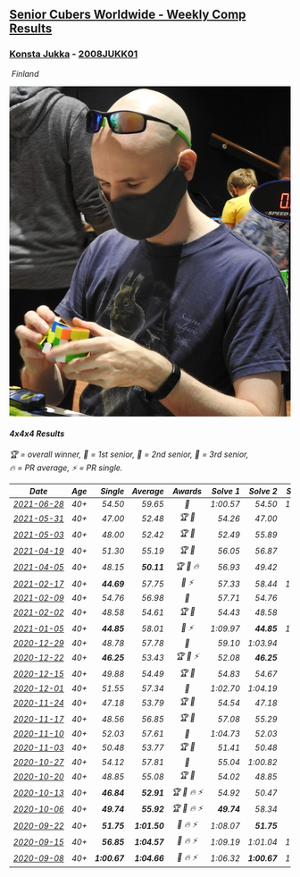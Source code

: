 <style>table {white-space: nowrap;}</style>
<link rel="stylesheet" type="text/css" href="/scw-comp/css/flags.css" />

## [Senior Cubers Worldwide - Weekly Comp Results](/scw-comp/results/)
### [Konsta Jukka](README.md) - [2008JUKK01](https://www.worldcubeassociation.org/persons/2008JUKK01?event=444)

<i class="flag flag-FI" />&nbsp;Finland

![Konsta Jukka](1598884731.jpg)

#### 4x4x4 Results

<span style="white-space: nowrap;">🏆 = overall winner</span>, <span style="white-space: nowrap;">🥇 = 1st senior</span>, <span style="white-space: nowrap;">🥈 = 2nd senior</span>, <span style="white-space: nowrap;">🥉 = 3rd senior</span>, <span style="white-space: nowrap;">🔥 = PR average</span>, <span style="white-space: nowrap;">⚡ = PR single</span>.

| Date | Age | Single | Average | Awards | Solve 1 | Solve 2 | Solve 3 | Solve 4 | Solve 5 | Video |
| :--: | :--: | --: | --: | :--: | --: | --: | --: | --: | --: | :-- |
| [2021-06-28](../../results/2021-06-28/444.md) | 40+ | 54.50 | 59.65 | 🥇 | 1:00.57 | 54.50 | 1:01.58 | 56.81 | 1:02.40 | [Desktop](https://www.facebook.com/events/248738199926629/permalink/256332152500567) / [Mobile](https://m.facebook.com/events/248738199926629?view=permalink&id=256332152500567) |
| [2021-05-31](../../results/2021-05-31/444.md) | 40+ | 47.00 | 52.48 | 🏆 🥇 | 54.26 | 47.00 | 49.86 | 53.33 | 56.13 | [Desktop](https://www.facebook.com/events/1677723082618127/permalink/1687884438268658) / [Mobile](https://m.facebook.com/events/1677723082618127?view=permalink&id=1687884438268658) |
| [2021-05-03](../../results/2021-05-03/444.md) | 40+ | 48.00 | 52.42 | 🏆 🥇 | 52.49 | 55.89 | 56.72 | 48.89 | 48.00 | [Desktop](https://www.facebook.com/events/158701836186375/permalink/166938658696026) / [Mobile](https://m.facebook.com/events/158701836186375?view=permalink&id=166938658696026) |
| [2021-04-19](../../results/2021-04-19/444.md) | 40+ | 51.30 | 55.19 | 🏆 🥇 | 56.05 | 56.87 | 51.30 | 56.52 | 53.00 | [Desktop](https://www.facebook.com/events/1009195762821458/permalink/1017253955348972) / [Mobile](https://m.facebook.com/events/1009195762821458?view=permalink&id=1017253955348972) |
| [2021-04-05](../../results/2021-04-05/444.md) | 40+ | 48.15 | **50.11** | 🏆 🥇 🔥 | 56.93 | 49.42 | 50.94 | 49.96 | 48.15 | [Desktop](https://www.facebook.com/events/2619499895016321/permalink/2629102137389430) / [Mobile](https://m.facebook.com/events/2619499895016321?view=permalink&id=2629102137389430) |
| [2021-02-17](../../results/2021-02-17/444.md) | 40+ | **44.69** | 57.75 | 🥈 ⚡ | 57.33 | 58.44 | 1:01.67 | 57.47 | **44.69** | [Desktop](https://www.facebook.com/events/1341827372862028/permalink/1345540705824028) / [Mobile](https://m.facebook.com/events/1341827372862028?view=permalink&id=1345540705824028) |
| [2021-02-09](../../results/2021-02-09/444.md) | 40+ | 54.76 | 56.98 | 🥇 | 57.71 | 54.76 | 54.89 | 1:01.12 | 58.33 | [Desktop](https://www.facebook.com/events/1072787469872680/permalink/1076883842796376) / [Mobile](https://m.facebook.com/events/1072787469872680?view=permalink&id=1076883842796376) |
| [2021-02-02](../../results/2021-02-02/444.md) | 40+ | 48.58 | 54.61 | 🏆 🥇 | 54.43 | 48.58 | 53.09 | 56.32 | 57.73 | [Desktop](https://www.facebook.com/events/419241732746821/permalink/422657882405206) / [Mobile](https://m.facebook.com/events/419241732746821?view=permalink&id=422657882405206) |
| [2021-01-05](../../results/2021-01-05/444.md) | 40+ | **44.85** | 58.01 | 🥈 ⚡ | 1:09.97 | **44.85** | 1:03.31 | 51.93 | 58.80 | [Desktop](https://www.facebook.com/events/438895340619582/permalink/442976400211476) / [Mobile](https://m.facebook.com/events/438895340619582?view=permalink&id=442976400211476) |
| [2020-12-29](../../results/2020-12-29/444.md) | 40+ | 48.78 | 57.78 | 🥈 | 59.10 | 1:03.94 | 58.93 | 55.30 | 48.78 | [Desktop](https://www.facebook.com/events/1086076581855919/permalink/1090287624768148) / [Mobile](https://m.facebook.com/events/1086076581855919?view=permalink&id=1090287624768148) |
| [2020-12-22](../../results/2020-12-22/444.md) | 40+ | **46.25** | 53.43 | 🏆 🥇 ⚡ | 52.08 | **46.25** | 56.99 | 51.22 | 58.60 | [Desktop](https://www.facebook.com/events/202563571576862/permalink/207720074394545) / [Mobile](https://m.facebook.com/events/202563571576862?view=permalink&id=207720074394545) |
| [2020-12-15](../../results/2020-12-15/444.md) | 40+ | 49.88 | 54.49 | 🏆 🥇 | 54.83 | 54.67 | 57.28 | 53.98 | 49.88 | [Desktop](https://www.facebook.com/events/380879093195746/permalink/384509632832692) / [Mobile](https://m.facebook.com/events/380879093195746?view=permalink&id=384509632832692) |
| [2020-12-01](../../results/2020-12-01/444.md) | 40+ | 51.55 | 57.34 | 🥈 | 1:02.70 | 1:04.19 | 52.97 | 56.36 | 51.55 | [Desktop](https://www.facebook.com/events/1067911153659963/permalink/1073161513134927) / [Mobile](https://m.facebook.com/events/1067911153659963?view=permalink&id=1073161513134927) |
| [2020-11-24](../../results/2020-11-24/444.md) | 40+ | 47.18 | 53.79 | 🏆 🥇 | 54.54 | 47.18 | 51.84 | 57.74 | 55.00 | [Desktop](https://www.facebook.com/events/383885642947563/permalink/388664202469707) / [Mobile](https://m.facebook.com/events/383885642947563?view=permalink&id=388664202469707) |
| [2020-11-17](../../results/2020-11-17/444.md) | 40+ | 48.56 | 56.85 | 🏆 🥇 | 57.08 | 55.29 | 58.18 | 1:09.89 | 48.56 | [Desktop](https://www.facebook.com/events/385577379164063/permalink/390212318700569) / [Mobile](https://m.facebook.com/events/385577379164063?view=permalink&id=390212318700569) |
| [2020-11-10](../../results/2020-11-10/444.md) | 40+ | 52.03 | 57.61 | 🥈 | 1:04.73 | 52.03 | 55.41 | 58.54 | 58.89 | [Desktop](https://www.facebook.com/events/2956286364603224/permalink/2963411703890690) / [Mobile](https://m.facebook.com/events/2956286364603224?view=permalink&id=2963411703890690) |
| [2020-11-03](../../results/2020-11-03/444.md) | 40+ | 50.48 | 53.77 | 🏆 🥇 | 51.41 | 50.48 | 53.00 | 56.89 | 1:03.08 | [Desktop](https://www.facebook.com/events/391709741873523/permalink/396414048069759) / [Mobile](https://m.facebook.com/events/391709741873523?view=permalink&id=396414048069759) |
| [2020-10-27](../../results/2020-10-27/444.md) | 40+ | 54.12 | 57.81 | 🥈 | 55.04 | 1:00.82 | 54.12 | 1:03.92 | 57.57 | [Desktop](https://www.facebook.com/events/1621959871298390/permalink/1627558144071896) / [Mobile](https://m.facebook.com/events/1621959871298390?view=permalink&id=1627558144071896) |
| [2020-10-20](../../results/2020-10-20/444.md) | 40+ | 48.85 | 55.08 | 🏆 🥇 | 54.02 | 48.85 | 54.10 | 1:02.38 | 57.13 | [Desktop](https://www.facebook.com/events/758279974902955/permalink/762014484529504) / [Mobile](https://m.facebook.com/events/758279974902955?view=permalink&id=762014484529504) |
| [2020-10-13](../../results/2020-10-13/444.md) | 40+ | **46.84** | **52.91** | 🏆 🥇 🔥 ⚡ | 54.92 | 50.47 | 56.30 | 53.35 | **46.84** | [Desktop](https://www.facebook.com/events/746942356162446/permalink/750804849109530) / [Mobile](https://m.facebook.com/events/746942356162446?view=permalink&id=750804849109530) |
| [2020-10-06](../../results/2020-10-06/444.md) | 40+ | **49.74** | **55.92** | 🏆 🥇 🔥 ⚡ | **49.74** | 58.34 | 51.57 | 57.85 | 1:00.72 | [Desktop](https://www.facebook.com/events/2766581680255939/permalink/2770166189897488) / [Mobile](https://m.facebook.com/events/2766581680255939?view=permalink&id=2770166189897488) |
| [2020-09-22](../../results/2020-09-22/444.md) | 40+ | **51.75** | **1:01.50** | 🥈 🔥 ⚡ | 1:08.07 | **51.75** | 58.28 | 1:00.14 | 1:06.07 | [Desktop](https://www.facebook.com/events/342541897161786/permalink/345657720183537) / [Mobile](https://m.facebook.com/events/342541897161786?view=permalink&id=345657720183537) |
| [2020-09-15](../../results/2020-09-15/444.md) | 40+ | **56.85** | **1:04.57** | 🥉 🔥 ⚡ | 1:09.19 | 1:01.04 | 1:04.51 | 1:08.16 | **56.85** | [Desktop](https://www.facebook.com/events/655903882008117/permalink/660708578194314) / [Mobile](https://m.facebook.com/events/655903882008117?view=permalink&id=660708578194314) |
| [2020-09-08](../../results/2020-09-08/444.md) | 40+ | **1:00.67** | **1:04.66** | 🥉 🔥 ⚡ | 1:06.32 | **1:00.67** | 1:01.58 | 1:08.70 | 1:06.08 | [Desktop](https://www.facebook.com/events/342884623427933/permalink/345566423159753) / [Mobile](https://m.facebook.com/events/342884623427933?view=permalink&id=345566423159753) |


<!-- Global site tag (gtag.js) - Google Analytics -->
<script async src="https://www.googletagmanager.com/gtag/js?id=UA-86348435-3"></script>
<script>window.dataLayer = window.dataLayer || []; function gtag() {dataLayer.push(arguments);} gtag('js', new Date()); gtag('config', 'UA-86348435-3');</script>
